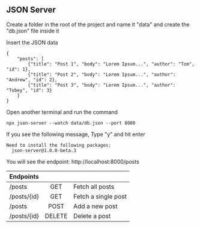 ## JSON Server

Create a folder in the root of the project and name it "data" and create the "db.json" file inside it

Insert the JSON data
```
{
    "posts": [
        {"title": "Post 1", "body": "Lorem Ipsum...", "author": "Tom", "id": 1},
        {"title": "Post 2", "body": "Lorem Ipsum...", "author": "Andrew", "id": 2},
        {"title": "Post 3", "body": "Lorem Ipsum...", "author": "Tobey", "id": 3}
    ]
}
```

Open another terminal and run the command
```
npx json-server --watch data/db.json --port 8000
```

If you see the following message, Type "y" and hit enter
```
Need to install the following packages:
  json-server@1.0.0-beta.3
```

You will see the endpoint:
http://localhost:8000/posts

| Endpoints   |         |       |
| :---------------- | :------: | :---- |
| /posts      |   GET   | Fetch all posts |
| /posts/{id} |   GET   | Fetch a single post |
| /posts      |  POST   | Add a new post |
| /posts/{id} |  DELETE | Delete a post |